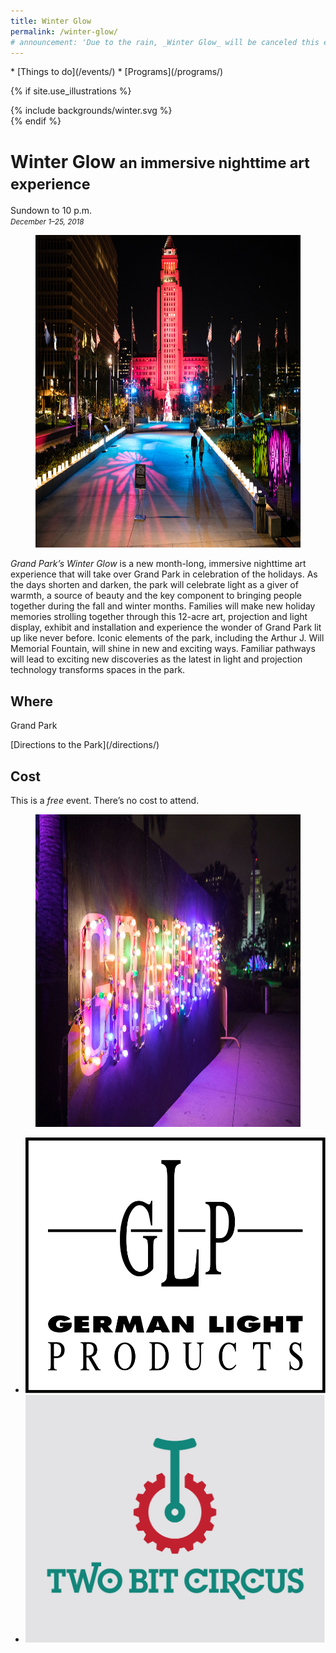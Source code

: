 ```yaml
---
title: Winter Glow
permalink: /winter-glow/
# announcement: 'Due to the rain, _Winter Glow_ will be canceled this evening. December 5–6, 2018'
---
```


<nav markdown="1">
* [Things to do](/events/)
* [Programs](/programs/)
</nav>

{% if site.use_illustrations %}
<style>
.girl {
  grid-column: -3/-1;
  grid-row: 1/6;
}
.girl svg {
  height: 20vmax;
  width: auto;
  color: inherit;
}
.girl svg,
.girl svg path {
  fill: currentColor;
}
main h1,
main h1 + p {
  grid-column-end: -3;
}
main > nav:first-child {
  grid-row-start: 1;
}
main > h1 + nav {
    grid-column-end: -3;
}
</style>

<div class="girl">
{% include backgrounds/winter.svg %}
</div>
{% endif %}

Winter Glow <small>an immersive nighttime art experience</small>
==============================================================

Sundown to 10 p.m.<br />
_<small>December 1–25, 2018</small>_

<figure>
  <img src="/uploads/programs/winter-glow.jpg" alt="Winter glow" height="500" />
</figure>

_Grand Park’s Winter Glow_ is a new month-long, immersive nighttime art experience that will take over Grand Park in celebration of the holidays.  As the days shorten and darken, the park will celebrate light as a giver of warmth, a source of beauty and the key component to bringing people together during the fall and winter months.  Families will make new holiday memories strolling together through this 12-acre art, projection and light display, exhibit and installation and experience the wonder of Grand Park lit up like never before.  Iconic elements of the park, including the Arthur J. Will Memorial Fountain, will shine in new and exciting ways.  Familiar pathways will lead to exciting new discoveries as the latest in light and projection technology transforms spaces in the park.

## Where

Grand Park

<p class="action" markdown="1">
[Directions to the Park](/directions/)
</p>

## Cost

This is a _free_ event. There’s no cost to attend.

<figure>
  <img src="/uploads/programs/winter-glow-2.jpg" alt="Winter glow" height="500" />
</figure>

<ul class="logos">
  <li><img src="/uploads/programs/winter-glow/german-light.svg" alt="German Light Products" /></li>
  <li><a href="https://twobitcircus.com/"><img src="/uploads/programs/winter-glow/two-bit-circus.png" alt="Two Bit Circus" /></a></li>
</ul>

